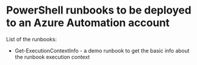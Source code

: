 # PowerShell runbooks to be deployed to an Azure Automation account

List of the runbooks:

* Get-ExecutionContextInfo - a demo runbook to get the basic info about the runbook execution context
